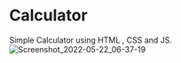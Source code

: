 # Calculator
Simple Calculator using HTML , CSS and JS.
![Screenshot_2022-05-22_06-37-19](https://user-images.githubusercontent.com/56411192/169674079-150c6f02-de34-475c-b73b-e8df2ccf37bf.png)
